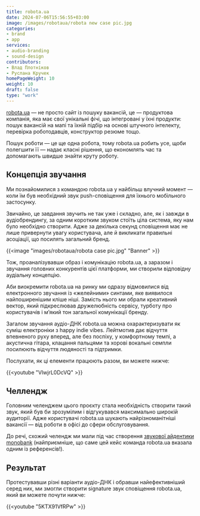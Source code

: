 ```yaml
---
title: robota.ua
date: 2024-07-06T15:56:55+03:00
image: /images/robotaua/robota new case pic.jpg
categories:
- brand
- app
services:
- audio-branding
- sound-design
contributors:
- Влад Плотніков
- Руслана Кручек
homePageWeight: 10
weight: 10
draft: false
type: "work"
---
```


[robota.ua](http://robota.ua/) — не просто сайт із пошуку вакансій, це — продуктова компанія, яка має свої унікальні фічі, що інтегровані у їхні продукти: пошук вакансій на мапі та їхній підбір на основі штучного інтелекту, перевірка роботодавців, конструктор резюме тощо.

Пошук роботи — це ще одна робота, тому robota.ua робить усе, щоби полегшити її — надає класні рішення, що економлять час та допомагають швидше знайти круту роботу.

## Концепція звучання
Ми познайомилися з командою robota.ua у найбільш влучний момент — коли їм був необхідний звук push-сповіщення для їхнього мобільного застосунку.

Звичайно, це завдання звучить не так уже і складно, але, як і завжди в аудіобрендингу, за одним коротким звуком стоїть ціла система, яку нам було необхідно створити. Адже за декілька секунд сповіщення має не лише привернути увагу користувача, але й викликати правильні асоціації, що посилять загальний бренд.

{{<image "images/robotaua/robota case pic.jpg" "Banner"  >}}

Тож, проаналізувавши образ і комунікацію robota.ua, а заразом і звучання головних конкурентів цієї платформи, ми створили відповідну аудіальну концепцію.

Аби виокремити robota.ua на ринку ми одразу відмовилися від електронного звучання із «желейними» синтами, яке виявилося найпоширенішим кліше ніші. Замість нього ми обрали креативний вектор, який підкреслював дружелюбність сервісу, турботу про користувачів і м’який тон загальної комунікації бренду.

Загалом звучання аудіо-ДНК robota.ua можна охарактеризувати як суміш електроніки з happy indie vibes. Лейтмотив дає відчуття впевненого руху вперед, але без поспіху, у комфортному темпі, а акустична гітара, клацання пальцями та хорові вокальні семпли посилюють відчуття людяності та підтримки.

Послухати, як ці елементи працюють разом, ви можете нижче:

{{<youtube "VlwjrL0DcVQ" >}}

## Челлендж

Головним челенджем цього проєкту стала необхідність створити такий звук, який був би зрозумілим і відгукувався максимально широкій аудиторії. Адже користувачі robota.ua шукають найрізноманітніші вакансії — від роботи в офісі до сфери обслуговування.

До речі, схожий челендж ми мали під час створення [звукової айдентики monobank](/works/monobank) (найприємніше, що саме цей кейс команда robota.ua вказала одним із референсів!).

## Результат

Протестувавши різні варіанти аудіо-ДНК і обравши найефективніший серед них, ми змогли створити signature звук сповіщення robota.ua, який ви можете почути нижче:

{{<youtube "5KTX91VfRPw" >}}